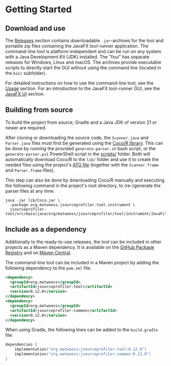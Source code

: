 # Getting Started

## Download and use
The [Releases](https://github.com/matwoess/jsourceprofiler/releases/) section contains downloadable `.jar`-archives for the tool and portable zip files containing the 
JavaFX tool-runner application. The command-line tool is platform-independent and can be run on any system with a 
Java Development Kit (JDK) installed.
The "fxui" has separate releases for Windows, Linux and macOS.
The archives provide executable scripts to directly start the GUI without using the command line 
(located in the `bin/` subfolder).

For detailed instructions on how to use the command-line tool, see the [Usage](usage.md) section.
For an introduction to the JavaFX tool-runner GUI, see the [JavaFX UI](fxui.md) section.

## Building from source
To build the project from source, Gradle and a Java JDK of version 21 or newer are required.

After cloning or downloading the source code, the `Scanner.java` and `Parser.java` files must first
be generated using the [Coco/R library](https://ssw.jku.at/Research/Projects/Coco/Java/Coco.jar).
This can be done by running the provided `generate-parser.sh`  bash script,
or the `generate-parser.ps1` PowerShell script in the
[scripts/](https://github.com/matwoess/jsourceprofiler/tree/main/scripts) folder.
Both will automatically download Coco/R to the `lib/` folder and use it to create the needed files using the project's
[ATG file](https://github.com/matwoess/jsourceprofiler/tree/main/jsourceprofiler-tool/src/main/java/org/matwoess/jsourceprofiler/tool/instrument/JavaFile.atg) (together with the `Scanner.frame` and `Parser.frame` files).

This step can also be done by downloading Coco/R manually and executing the following command in the
project's root directory, to (re-)generate the parser files at any time:

```shell
java -jar lib/Coco.jar \
  -package org.matwoess.jsourceprofiler.tool.instrument \
  jsourceprofiler-tool/src/main/java/org/matwoess/jsourceprofiler/tool/instrument/JavaFile.atg 
```

## Include as a dependency

Additionally to the ready-to-use releases, the tool can be included in other projects as a Maven dependency.
It is available on the [GitHub Package Registry](https://github.com/matwoess?tab=packages&repo_name=jsourceprofiler) 
and on [Maven Central](https://central.sonatype.com/search?q=jsourceprofiler&namespace=org.matwoess).

The command-line tool can be included in a Maven project by adding the following dependency to the `pom.xml` file:

```xml
<dependency>
  <groupId>org.matwoess</groupId>
  <artifactId>jsourceprofiler-tool</artifactId>
  <version>0.12.0</version>
</dependency>
<dependency>
  <groupId>org.matwoess</groupId>
  <artifactId>jsourceprofiler-common</artifactId>
  <version>0.12.0</version>
</dependency>
```

When using Gradle, the following lines can be added to the `build.gradle` file:

```kotlin
dependencies {
    implementation("org.matwoess:jsourceprofiler-tool:0.12.0")
    implementation("org.matwoess:jsourceprofiler-common:0.12.0")
}
```
